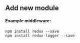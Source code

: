 ## Add new module
#### Example middleware:
```
npm install redux --save
npm install redux-logger --save
```
